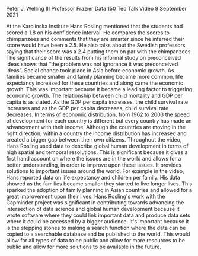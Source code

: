 Peter J. Welling III
Professor Frazier
Data 150 Ted Talk Video
9 September 2021

At the Karolinska Institute Hans Rosling mentioned that the students had scored a 1.8 on his confidence interval. He compares the scores to chimpanzees and comments that they are smarter since he inferred their score would have been a 2.5. He also talks about the Swedish professors saying that their score was a 2.4 putting them on par with the chimpanzees. The significance of the results from his informal study on preconceived ideas shows that “the problem was not ignorance it was preconceived ideas”. 
Social change took place in Asia before economic growth. As families became smaller and family planning became more common, life expectancy increased for these countries and along came the economic growth. This was important because it became a leading factor to triggering economic growth.
The relationship between child mortality and GDP per capita is as stated. As the GDP per capita increases, the child survival rate increases and as the GDP per capita decreases, child survival rate decreases. 
In terms of economic distribution, from 1962 to 2003 the speed of development for each country is different but every country has made an advancement with their income. Although the countries are moving in the right direction, within a country the income distribution has increased and created a bigger gap between their own citizens. 
Throughout the video, Hans Rosling used data to describe global human development in terms of high spatial and temporal resolutions. This is significant because it gives a first hand account on where the issues are in the world and allows for a better understanding, in order to improve upon these issues. It provides solutions to important issues around the world. For example in the video, Hans reported data on life expectancy and children per family. His data showed as the families became smaller they started to live longer lives. This sparked the adoption of family planning in Asian countries and allowed for a great improvement upon their lives.
Hans Rosling's work with the Gapminder project was significant in contributing towards advancing the intersection of data science and global human development because it wrote software where they could link important data and produce data sets where it could be accessed by a bigger audience. It's important because it is the stepping stones to making a search function where the data can be copied to a searchable database and be published to the world. This would allow for all types of data to be public and allow for more resources to be public and allow for more solutions to be available in the future. 

